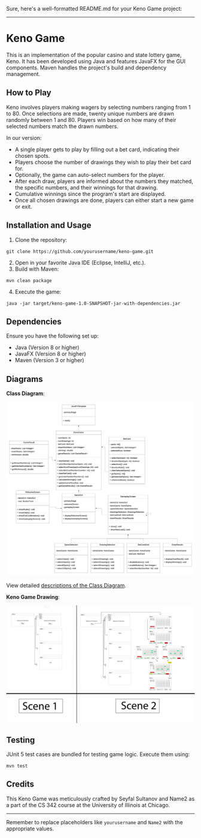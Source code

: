 Sure, here's a well-formatted README.md for your Keno Game project:

---

# Keno Game

This is an implementation of the popular casino and state lottery game, Keno. It has been developed using Java and features JavaFX for the GUI components. Maven handles the project's build and dependency management.

## How to Play

Keno involves players making wagers by selecting numbers ranging from 1 to 80. Once selections are made, twenty unique numbers are drawn randomly between 1 and 80. Players win based on how many of their selected numbers match the drawn numbers.

In our version:
- A single player gets to play by filling out a bet card, indicating their chosen spots.
- Players choose the number of drawings they wish to play their bet card for.
- Optionally, the game can auto-select numbers for the player.
- After each draw, players are informed about the numbers they matched, the specific numbers, and their winnings for that drawing.
- Cumulative winnings since the program's start are displayed.
- Once all chosen drawings are done, players can either start a new game or exit.

## Installation and Usage

1. Clone the repository:
```
git clone https://github.com/yourusername/keno-game.git
```
2. Open in your favorite Java IDE (Eclipse, IntelliJ, etc.).
3. Build with Maven:
```
mvn clean package
```
4. Execute the game:
```
java -jar target/keno-game-1.0-SNAPSHOT-jar-with-dependencies.jar
```

## Dependencies

Ensure you have the following set up:

- Java (Version 8 or higher)
- JavaFX (Version 8 or higher)
- Maven (Version 3 or higher)

## Diagrams

**Class Diagram**:

![Keno Game Class Diagram](./UML_Project2.jpeg)

View detailed [descriptions of the Class Diagram](./UML.MD).

**Keno Game Drawing**:

![Keno Game Drawing](./Project2.png)

## Testing

JUnit 5 test cases are bundled for testing game logic. Execute them using:
```
mvn test
```

## Credits

This Keno Game was meticulously crafted by Seyfal Sultanov and Name2 as a part of the CS 342 course at the University of Illinois at Chicago.

---

Remember to replace placeholders like `yourusername` and `Name2` with the appropriate values.
